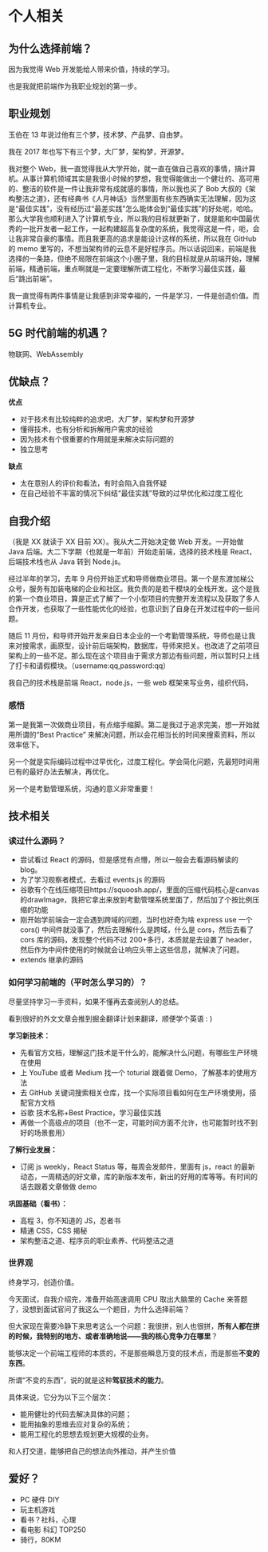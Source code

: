 # 个人相关

## 为什么选择前端？

因为我觉得 Web 开发能给人带来价值，持续的学习。

也是我就把前端作为我职业规划的第一步。

## 职业规划

玉伯在 13 年说过他有三个梦，技术梦、产品梦、自由梦。

我在 2017 年也写下有三个梦，大厂梦，架构梦，开源梦。

我对整个 Web，我一直觉得我从大学开始，就一直在做自己喜欢的事情，搞计算机。从事计算机领域其实是我很小时候的梦想，我觉得能做出一个健壮的、高可用的、整洁的软件是一件让我非常有成就感的事情，所以我也买了 Bob 大叔的《架构整洁之道》，还有经典书《人月神话》当然里面有些东西确实无法理解，因为这是“最佳实践”，没有经历过“最差实践”怎么能体会到“最佳实践”的好处呢，哈哈。那么大学我也顺利进入了计算机专业，所以我的目标就更新了，就是能和中国最优秀的一批开发者一起工作，一起构建超高复杂度的系统，我觉得这是一件，呃，会让我非常自豪的事情。而且我更高的追求是能设计这样的系统，所以我在 GitHub 的 memo 里写的，不想当架构师的云息不是好程序员。所以话说回来，前端是我选择的一条路，但绝不局限在前端这个小圈子里，我的目标就是从前端开始，理解前端，精通前端，重点啊就是一定要理解所谓工程化，不断学习最佳实践，最后“跳出前端”。

我一直觉得有两件事情是让我感到非常幸福的，一件是学习，一件是创造价值。而计算机专业。

## 5G 时代前端的机遇？

物联网、WebAssembly

## 优缺点？

**优点**

- 对于技术有比较纯粹的追求吧，大厂梦，架构梦和开源梦
- 懂得技术，也有分析和拆解用户需求的经验
- 因为技术有个很重要的作用就是来解决实际问题的
- 独立思考

**缺点**

- 太在意别人的评价和看法，有时会陷入自我怀疑
- 在自己经验不丰富的情况下纠结“最佳实践”导致的过早优化和过度工程化

## 自我介绍

（我是 XX 就读于 XX 目前 XX）。我从大二开始决定做 Web 开发。一开始做 Java 后端。大二下学期（也就是一年前）开始走前端，选择的技术栈是 React，后端技术栈也从 Java 转到 Node.js。

经过半年的学习，去年 9 月份开始正式和导师做商业项目。第一个是东渡加梯公众号，服务有加装电梯的企业和社区。我负责的是若干模块的全栈开发。这个是我的第一个商业项目，算是正式了解了一个小型项目的完整开发流程以及获取了多人合作开发，也获取了一些性能优化的经验，也意识到了自身在开发过程中的一些问题。

随后 11 月份，和导师开始开发来自日本企业的一个考勤管理系统，导师也是让我来对接需求，画原型，设计前后端架构，数据库，导师来把关。也改进了之前项目架构上的一些不足。那么现在这个项目由于需求方那边有些问题，所以暂时只上线了打卡和请假模块。（username:qq,password:qq）

我自己的技术栈是前端 React，node.js，一些 web 框架来写业务，组织代码，

### 感悟

第一是我第一次做商业项目，有点缩手缩脚。第二是我过于追求完美，想一开始就用所谓的“Best Practice” 来解决问题，所以会花相当长的时间来搜索资料，所以效率低下。

另一个就是实际编码过程中过早优化，过度工程化。学会简化问题，先最短时间用已有的最好办法去解决，再优化。

另一个是考勤管理系统，沟通的意义非常重要！

## 技术相关

### 读过什么源码？

- 尝试看过 React 的源码，但是感觉有点懵，所以一般会去看源码解读的 blog。
- 为了学习观察者模式，去看过 events.js 的源码
- 谷歌有个在线压缩项目https://squoosh.app/，里面的压缩代码核心是canvas的drawImage，我把它拿出来放到考勤管理系统里面了，然后加了个按比例压缩的功能
- 刚开始学前端会一定会遇到跨域的问题，当时也好奇为啥 express use 一个 cors() 中间件就没事了，然后去理解什么是跨域，什么是 cors，然后去看了 cors 库的源码，发现整个代码不过 200+多行，本质就是去设置了 header，然后作为中间件使用的时候就会让响应头带上这些信息，就解决了问题。
- extends 继承的源码

### 如何学习前端的（平时怎么学习的）？

尽量坚持学习一手资料，如果不懂再去查阅别人的总结。

看到很好的外文文章会推到掘金翻译计划来翻译，顺便学个英语 : )

**学习新技术：**

- 先看官方文档，理解这门技术是干什么的，能解决什么问题，有哪些生产环境在使用
- 上 YouTube 或者 Medium 找一个 toturial 跟着做 Demo，了解基本的使用方法
- 去 GitHub 关键词搜索相关仓库，找一个实际项目看如何在生产环境使用，搭配官方文档
- 谷歌 技术名称+Best Practice，学习最佳实践
- 再做一个高级点的项目（也不一定，可能时间方面不允许，也可能暂时找不到好的场景套用）

**了解行业发展：**

- 订阅 js weekly，React Status 等，每周会发邮件，里面有 js，react 的最新动态，一周精选的好文章，库的新版本发布，新出的好用的库等等。有时间的话去跟着文章做做 demo

**巩固基础（看书）：**

- 高程 3，你不知道的 JS，忍者书
- 精通 CSS，CSS 揭秘
- 架构整洁之道、程序员的职业素养、代码整洁之道

### 世界观

终身学习，创造价值。

今天面试，自我介绍完，准备开始高速调用 CPU 取出大脑里的 Cache 来答题了，没想到面试官问了我这么一个题目，为什么选择前端？

但大家现在需要冷静下来思考这么一个问题：我很拼，别人也很拼，**所有人都在拼的时候，我特别的地方、或者准确地说——我的核心竞争力在哪里**？

能够决定一个前端工程师的本质的，不是那些瞬息万变的技术点，而是那些**不变的东西**。

所谓“不变的东西”，说的就是这种**驾驭技术的能力**。

具体来说，它分为以下三个层次：

- 能用健壮的代码去解决具体的问题；
- 能用抽象的思维去应对复杂的系统；
- 能用工程化的思想去规划更大规模的业务。

和人打交道，能够把自己的想法向外推动，并产生价值

## 爱好？

- PC 硬件 DIY
- 玩主机游戏
- 看书？社科，心理
- 看电影 科幻 TOP250
- 骑行，80KM
